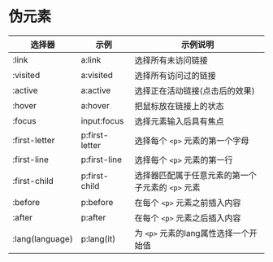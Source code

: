 # 伪元素

| 选择器          | 示例           | 示例说明                                          |
| --------------- | -------------- | ------------------------------------------------- |
| :link           | a:link         | 选择所有未访问链接                                |
| :visited        | a:visited      | 选择所有访问过的链接                              |
| :active         | a:active       | 选择正在活动链接(点击后的效果)                    |
| :hover          | a:hover        | 把鼠标放在链接上的状态                            |
| :focus          | input:focus    | 选择元素输入后具有焦点                            |
| :first-letter   | p:first-letter | 选择每个 `<p>` 元素的第一个字母                   |
| :first-line     | p:first-line   | 选择每个 `<p>`  元素的第一行                      |
| :first-child    | p:first-child  | 选择器匹配属于任意元素的第一个子元素的 `<p>` 元素 |
| :before         | p:before       | 在每个 `<p>` 元素之前插入内容                     |
| :after          | p:after        | 在每个 `<p>` 元素之后插入内容                     |
| :lang(language) | p:lang(it)     | 为 `<p>` 元素的lang属性选择一个开始值             |
